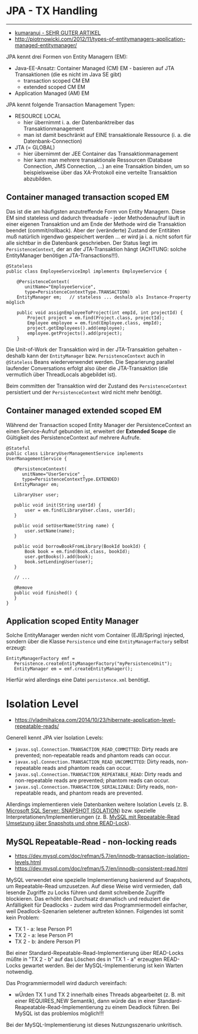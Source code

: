 # JPA - TX Handling

---

* [kumaranuj - SEHR GUTER ARTIKEL](http://www.kumaranuj.com/2013/06/jpa-2-entitymanagers-transactions-and.html)
* http://piotrnowicki.com/2012/11/types-of-entitymanagers-application-managed-entitymanager/

JPA kennt drei Formen von Entity Managern (EM):

* Java-EE-Ansatz: Container Managed (CM) EM - basieren auf JTA Transaktionen (die es nicht im Java SE gibt)
  * transaction scoped CM EM
  * extended scoped CM EM
* Application Managed (AM) EM

JPA kennt folgende Transaction Management Typen:

* RESOURCE LOCAL
  * hier übernimmt i. a. der Datenbanktreiber das Transaktionmanagement
  * man ist damit beschränkt auf EINE transaktionale Ressource (i. a. die Datenbank-Connection)
* JTA (= GLOBAL)
  * hier übernimmt der JEE Container das Transaktionmanagement
  * hier kann man mehrere transaktionale Ressourcen (Database Connection, JMS Connection, ...) an eine Transaktion binden, um so beispielsweise über das XA-Protokoll eine verteilte Transaktion abzubilden.

## Container managed transaction scoped EM
Das ist die am häufigsten anzutreffende Form von Entity Managern. Diese EM sind stateless und dadurch threadsafe - jeder Methodenaufruf läuft in einer eigenen Transaktion und am Ende der Methode wird die Transaktion beendet (commit/rollback). Aber der (veränderte) Zustand der Entitäten muß natürlich irgendwo gespeichert werden ... er wird ja i. a. nicht sofort für alle sichtbar in die Datenbank geschrieben. Der Status liegt im ``PersistenceContext``, der an der JTA-Transaktion hängt (ACHTUNG: solche EntityManager benötigen JTA-Transactions!!!).

```
@Stateless
public class EmployeeServiceImpl implements EmployeeService {

    @PersistenceContext(
       unitName="EmployeeService", 
       type=PersistenceContextType.TRANSACTION) 
    EntityManager em;   // stateless ... deshalb als Instance-Property möglich

    public void assignEmployeeToProject(int empId, int projectId) { 
        Project project = em.find(Project.class, projectId); 
        Employee employee = em.find(Employee.class, empId); 
        project.getEmployees().add(employee); 
        employee.getProjects().add(project);
    } 
```

Die Unit-of-Work der Transaktion wird in der JTA-Transaktion gehalten - deshalb kann der `EntityManager` bzw. `PersistenceContext` auch in ``@Stateless`` Beans wiederverwendet werden. Die Separierung parallel laufender Conversations erfolgt also über die JTA-Transaktion (die vermutlich über ThreadLocals abgebildet ist).

Beim committen der Transaktion wird der Zustand des ``PersistenceContext`` persistiert und der ``PersistenceContext`` wird nicht mehr benötigt.
 
## Container managed extended scoped EM
Während der Transaction scoped Entity Manager der PersistenceContext an einen Service-Aufruf gebunden ist, erweitert der **Extended Scope** die Gültigkeit des PersistenceContext auf mehrere Aufrufe.
 
 ```
 @Stateful 
public class LibraryUserManagementService implements UserManagementService { 

    @PersistenceContext(
       unitName="UserService" , 
       type=PersistenceContextType.EXTENDED) 
    EntityManager em;

    LibraryUser user; 

    public void init(String userId) { 
        user = em.find(LibraryUser.class, userId); 
    } 

    public void setUserName(String name) { 
        user.setName(name); 
    } 

    public void borrowBookFromLibrary(BookId bookId) { 
        Book book = em.find(Book.class, bookId); 
        user.getBooks().add(book); 
        book.setLendingUser(user); 
    } 

    // ... 

    @Remove 
    public void finished() { 
    } 
}
```

## Application scoped Entity Manager
Solche EntityManager werden nicht vom Container (EJB/Spring) injected, sondern über die Klasse ``Persistence`` und eine ``EntityManagerFactory`` selbst erzeugt:

```
EntityManagerFactory emf = 
   Persistence.createEntityManagerFactory("myPersistenceUnit"); 
   EntityManager em = emf.createEntityManager(); 
```

Hierfür wird allerdings eine Datei ``persistence.xml`` benötigt.

# Isolation Level
* https://vladmihalcea.com/2014/10/23/hibernate-application-level-repeatable-reads/

Generell kennt JPA vier Isolation Levels:

* `javax.sql.Connection.TRANSACTION_READ_COMMITTED`: Dirty reads are prevented; non-repeatable reads and phantom reads can occur.
* `javax.sql.Connection.TRANSACTION_READ_UNCOMMITTED`: Dirty reads, non-repeatable reads and phantom reads can occur.
* `javax.sql.Connection.TRANSACTION_REPEATABLE_READ`: Dirty reads and non-repeatable reads are prevented; phantom reads can occur.
* `javax.sql.Connection.TRANSACTION_SERIALIZABLE`: Dirty reads, non-repeatable reads, and phantom reads are prevented.

Allerdings implementieren viele Datenbanken weitere Isolation Levels (z. B. [Microsoft SQL Server: SNAPSHOT ISOLATION](http://www.databasejournal.com/features/mssql/snapshot-isolation-level-in-sql-server-what-why-and-how-part-1.html)) bzw. spezielle Interpretationen/Implementierungen (z. B. [MySQL mit Repeatable-Read Umsetzung über Snapshots und ohne READ-Lock](https://dev.mysql.com/doc/refman/5.7/en/innodb-consistent-read.html)).

## MySQL Repeatable-Read - non-locking reads
* https://dev.mysql.com/doc/refman/5.7/en/innodb-transaction-isolation-levels.html
* https://dev.mysql.com/doc/refman/5.7/en/innodb-consistent-read.html

MySQL verwendet eine spezielle Implementierung basierend auf Snapshots, um Repeatable-Read umzusetzen. Auf diese Weise wird vermieden, daß lesende Zugriffe zu Locks führen und damit schreibende Zugriffe blockieren. Das erhöht den Durchsatz dramatisch und reduziert die Anfälligkeit für Deadlocks - zudem wird das Programmiermodell einfacher, weil Deadlock-Szenarien seletener auftreten können. Folgendes ist somit kein Problem:

* TX 1 - a: lese Person P1
* TX 2 - a: lese Person P1
* TX 2 - b: ändere Person P1

Bei einer Standard-Repeatable-Read-Implementierung über READ-Locks müßte in "TX 2 - b" auf das Löschen des in "TX 1 - a" erzeugten READ-Locks gewartet werden. Bei der MySQL-Implementierung ist kein Warten notwendig.

Das Programmiermodell wird dadurch vereinfach:

* wÜrden TX 1 und TX 2 innerhalb eines Threads abgearbeitet (z. B. mit einer REQUIRES_NEW Semantik), dann würde das in einer Standard-Reapeatable-Read-Implementierung zu einem Deadlock führen. Bei MySQL ist das problemlos möglich!!!

Bei der MySQL-Implementierung ist dieses Nutzungsszenario unkritisch.